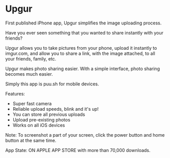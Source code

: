 Upgur
=====

First published iPhone app, Upgur simplifies the image uploading process.

Have you ever seen something that you wanted to share instantly with your friends? 

Upgur allows you to take pictures from your phone, upload it instantly to imgur.com, and allow you to share a link, with the image attached, to all your friends, family, etc. 

Upgur makes photo sharing easier. With a simple interface, photo sharing becomes much easier.

Simply this app is puu.sh for mobile devices. 

Features:
- Super fast camera
- Reliable upload speeds, blink and it's up!
- You can store all previous uploads
- Upload pre-existing photos
- Works on all iOS devices

Note: To screenshot a part of your screen, click the power button and home button at the same time.

App State: ON APPLE APP STORE with more than 70,000 downloads. 
